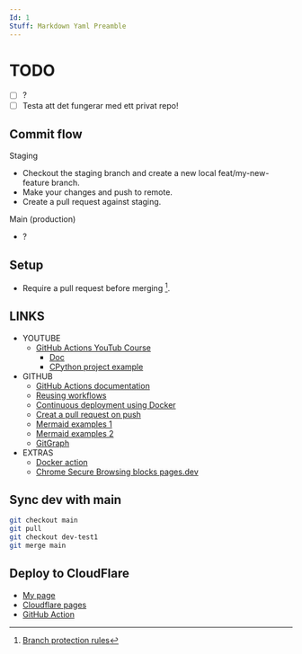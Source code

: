 ```yaml
---
Id: 1
Stuff: Markdown Yaml Preamble
---
```


# TODO

- [ ] ?
- [ ] Testa att det fungerar med ett privat repo!

## Commit flow

Staging

- Checkout the staging branch and create a new local feat/my-new-feature branch.
- Make your changes and push to remote.
- Create a pull request against staging.

Main (production)

- ?

## Setup

- Require a pull request before merging [^1].

## LINKS

- YOUTUBE
  - [GitHub Actions YouTub Course](https://www.youtube.com/playlist?list=PLArH6NjfKsUhvGHrpag7SuPumMzQRhUKY)
    - [Doc](https://github.com/Link-/ci-cd-intro)
    - [CPython project example](https://github.com/python/cpython/tree/main/.github/workflows)
- GITHUB
  - [GitHub Actions documentation](https://docs.github.com/en/actions)
  - [Reusing workflows](https://docs.github.com/en/actions/using-workflows/reusing-workflows)
  - [Continuous deployment using Docker](https://levelup.gitconnected.com/automated-deployment-using-docker-github-actions-and-webhooks-54018fc12e32)
  - [Creat a pull request on push](https://github.com/marketplace/actions/github-action-for-creating-pull-requests)
  - [Mermaid examples 1](https://gist.github.com/ChristopherA/bffddfdf7b1502215e44cec9fb766dfd)
  - [Mermaid examples 2](https://github.com/JakeSteam/Mermaid)
  - [GitGraph](https://mermaid.js.org/syntax/gitgraph.html)
- EXTRAS
  - [Docker action](https://docs.github.com/en/actions/creating-actions/creating-a-docker-container-action)
  - [Chrome Secure Browsing blocks pages.dev](chrome://settings/security?q=enhanced)

## Sync dev with main

```sh
git checkout main
git pull
git checkout dev-test1
git merge main
```

## Deploy to CloudFlare

- [My page](https://github-actions.pages.dev/)
- [Cloudflare pages](https://developers.cloudflare.com/pages/how-to/use-direct-upload-with-continuous-integration/)
- [GitHub Action](https://github.com/cloudflare/pages-action)

[^1]: [Branch protection rules](https://github.com/ropaolle/actions/settings/branch_protection_rules)
